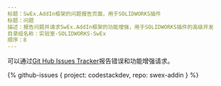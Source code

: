 ```yaml
---
标题：SwEx.AddIn框架的问题报告页面，用于SOLIDWORKS插件
标题：问题
描述：报告问题并请求SwEx.AddIn框架的功能增强，用于SOLIDWORKS插件的高级开发
目录组名称：实验室-SOLIDWORKS-SwEx
顺序：8
---
```

可以通过[Git Hub Issues Tracker](https://github.com/codestackdev/swex-addin/issues)报告错误和功能增强请求。

{% github-issues { project: codestackdev, repo: swex-addin } %}